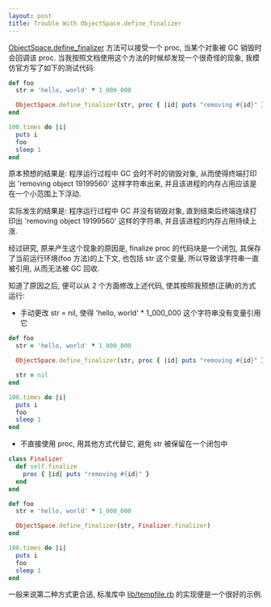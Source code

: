 ```yaml
---
layout: post
title: Trouble With ObjectSpace.define_finalizer
---
```


[ObjectSpace.define_finalizer](http://ruby-doc.org/core-2.1.4/ObjectSpace.html#method-c-define_finalizer) 方法可以接受一个 proc, 当某个对象被 GC 销毁时会回调该 proc. 当我按照文档使用这个方法的时候却发现一个很奇怪的现象, 我模仿官方写了如下的测试代码:

```ruby
def foo
  str = 'hello, world' * 1_000_000

  ObjectSpace.define_finalizer(str, proc { |id| puts "removing #{id}" })
end

100.times do |i|
  puts i
  foo
  sleep 1
end
```

原本预想的结果是: 程序运行过程中 GC 会时不时的销毁对象, 从而使得终端打印出 'removing object 19199560' 这样字符串出来, 并且该进程的内存占用应该是在一个小范围上下浮动.

实际发生的结果是: 程序运行过程中 GC 并没有销毁对象, 直到结束后终端连续打印出 'removing object 19199560' 这样的字符串, 并且该进程的内存占用持续上涨.

经过研究, 原来产生这个现象的原因是, finalize proc 的代码块是一个闭包, 其保存了当前运行环境(foo 方法)的上下文, 也包括 str 这个变量, 所以导致该字符串一直被引用, 从而无法被 GC 回收.

知道了原因之后, 便可以从 2 个方面修改上述代码, 使其按照我预想(正确)的方式运行:

* 手动更改 str = nil, 使得 'hello, world' * 1\_000\_000 这个字符串没有变量引用它

```ruby
def foo
  str = 'hello, world' * 1_000_000

  ObjectSpace.define_finalizer(str, proc { |id| puts "removing #{id}" })

  str = nil
end

100.times do |i|
  puts i
  foo
  sleep 1
end
```

* 不直接使用 proc, 用其他方式代替它, 避免 str 被保留在一个闭包中

```ruby
class Finalizer
  def self.finalize
    proc { |id| puts "removing #{id}" }
  end
end

def foo
  str = 'hello, world' * 1_000_000

  ObjectSpace.define_finalizer(str, Finalizer.finalizer)
end

100.times do |i|
  puts i
  foo
  sleep 1
end
```

一般来说第二种方式更合适, 标准库中 [lib/tempfile.rb](https://github.com/ruby/ruby/blob/trunk/lib/tempfile.rb#L131) 的实现便是一个很好的示例.

